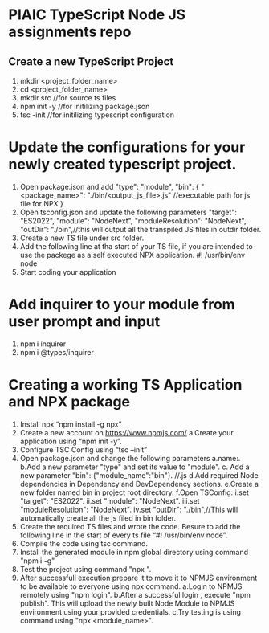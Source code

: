 # PIAIC TypeScript Node JS assignments repo
## Create a new TypeScript Project
1. mkdir <project_folder_name>
2. cd <project_folder_name>
3. mkdir src //for source ts files
4. npm init -y //for initilizing package.json
6. tsc -init //for initilizing typescript configuration

# Update the configurations for your newly created typescript project.
1. Open package.json and add 
 "type": "module",
  "bin": {
    "<package_name>": "./bin/<output_js_file>.js" //executable path for js file for NPX
  }
 2. Open tsconfig.json and update the following parameters
  "target": "ES2022",
  "module": "NodeNext",
  "moduleResolution": "NodeNext",
   "outDir": "./bin",//this will output all the transpiled JS files in outdir folder.
 3. Create a new TS file under src folder.
 4. Add the following line at tha start of your TS file, if you are intended to use the packege as a self executed NPX application.
 #! /usr/bin/env node
 5. Start coding your application

# Add inquirer to your module from user prompt and input
1. npm i inquirer
2. npm i @types/inquirer

# Creating a working TS Application and NPX package
1.	Install npx “npm install -g npx”
2.	Create a new account on https://www.npmjs.com/
		a.Create your application using “npm init -y”.
3.	Configure TSC Config using “tsc –init”
4.	Open package.json and change the following parameters
		a.name:<Your Package Name>.
		b.Add a new parameter "type" and set its value to "module".
		c. Add a new parameter "bin": {"module_name":"bin"}. //<executable js file genreated by ts compiler>.js
		d.Add required Node dependencies in Dependency and DevDependency sections.
		e.Create a new folder named bin in project root directory.
		f.Open TSConfig:
			i.set "target": "ES2022".
			ii.set "module": "NodeNext".
			iii.set "moduleResolution": "NodeNext".
			iv.set "outDir": "./bin",//This will automatically create all the js filed in bin folder.
5.	Create the required TS files and wrote the code. Besure to add the following line in the start of every ts file “#! /usr/bin/env node”.
6.	Compile the code using tsc command.
7.	Install the generated module in npm global directory using command "npm i -g"
8.	Test the project using command "npx <PackageName>".
9.	After successfull execution prepare it to move it to NPMJS environment to be available to everyone using npx command.
		a.Login to NPMJS remotely using "npm login".
		b.After a successful login , execute "npm publish". This will upload the newly built Node Module to NPMJS environment using your provided credentials.
		c.Try testing is using command using "npx <module_name>".
